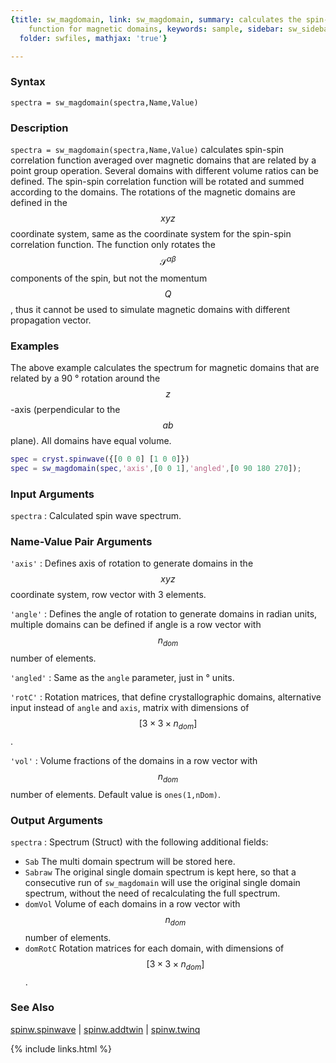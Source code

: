 ```yaml
---
{title: sw_magdomain, link: sw_magdomain, summary: calculates the spin-spin correlation
    function for magnetic domains, keywords: sample, sidebar: sw_sidebar, permalink: sw_magdomain,
  folder: swfiles, mathjax: 'true'}

---
```

  
### Syntax
  
`spectra = sw_magdomain(spectra,Name,Value)`
  
### Description
  
`spectra = sw_magdomain(spectra,Name,Value)` calculates spin-spin
correlation function averaged over magnetic domains that are related by a
point group operation. Several domains with different volume ratios can
be defined. The spin-spin correlation function will be rotated and summed
according to the domains. The rotations of the magnetic domains are
defined in the $$xyz$$ coordinate system, same as the coordinate system for
the spin-spin correlation function. The function only rotates the
$$\mathcal{S}^{\alpha\beta}$$ components of the spin, but not the momentum
$$Q$$, thus it cannot be used to simulate magnetic domains with different
propagation vector.
  
### Examples
  
The above example calculates the spectrum for magnetic domains that are
related by a 90 ° rotation around the $$z$$-axis (perpendicular to the
$$ab$$ plane). All domains have equal volume.
  
```matlab
spec = cryst.spinwave({[0 0 0] [1 0 0]})
spec = sw_magdomain(spec,'axis',[0 0 1],'angled',[0 90 180 270]);
```
  
### Input Arguments
  
`spectra`
: Calculated spin wave spectrum.
  
### Name-Value Pair Arguments
  
`'axis'`
: Defines axis of rotation to generate domains in the $$xyz$$
  coordinate system, row vector with 3 elements.
  
`'angle'`
: Defines the angle of rotation to generate domains in radian
  units, multiple domains can be defined if angle is a
  row vector with $$n_{dom}$$ number of elements.
  
`'angled'`
: Same as the `angle` parameter, just in ° units.
  
`'rotC'`
: Rotation matrices, that define crystallographic domains, alternative
  input instead of `angle` and `axis`, matrix with dimensions of
  $$[3\times 3\times n_{dom}]$$.
  
`'vol'`
: Volume fractions of the domains in a row vector with $$n_{dom}$$ number of
  elements. Default value is `ones(1,nDom)`.
  
### Output Arguments
  
`spectra`
: Spectrum (Struct) with the following additional fields:
  * `Sab`     The multi domain spectrum will be stored here.
  * `Sabraw`  The original single domain spectrum is kept here, so that a
              consecutive run of `sw_magdomain` will use the original single
              domain spectrum, without the need of recalculating the full
              spectrum.
  * `domVol`  Volume of each domains in a row vector with $$n_{dom}$$
              number of elements.
  * `domRotC` Rotation matrices for each domain, with dimensions of
              $$[3\times 3\times n_{dom}]$$.
  
### See Also
  
[spinw.spinwave](spinw_spinwave) \| [spinw.addtwin](spinw_addtwin) \| [spinw.twinq](spinw_twinq)
 

{% include links.html %}
